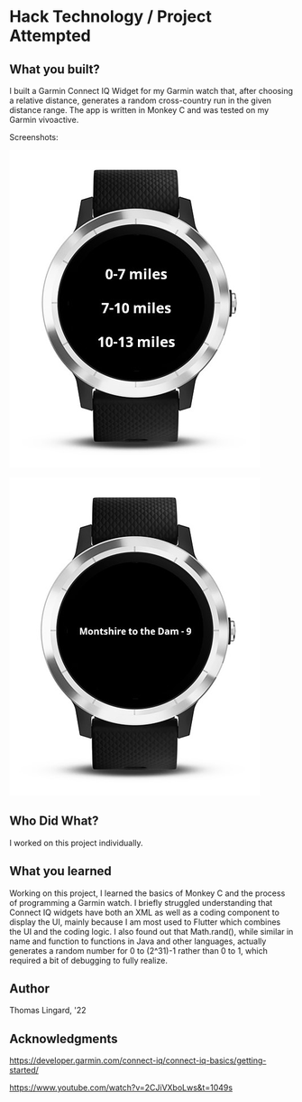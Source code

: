 # Hack Technology / Project Attempted


## What you built? 

I built a Garmin Connect IQ Widget for my Garmin watch that, after choosing a relative distance, generates a random cross-country run in the given distance range. The app is written in Monkey C and was tested on my Garmin vivoactive. 

Screenshots:

![](menu.jpg)

![](run-sample.jpg)

## Who Did What?

I worked on this project individually.

## What you learned

Working on this project, I learned the basics of Monkey C and the process of programming a Garmin watch. I briefly struggled understanding that Connect IQ widgets have both an XML as well as a coding component to display the UI, mainly because I am most used to Flutter which combines the UI and the coding logic. I also found out that Math.rand(), while similar in name and function to functions in Java and other languages, actually generates a random number for 0 to (2^31)-1 rather than 0 to 1, which required a bit of debugging to fully realize.

## Author

Thomas Lingard, '22

## Acknowledgments

https://developer.garmin.com/connect-iq/connect-iq-basics/getting-started/

https://www.youtube.com/watch?v=2CJiVXboLws&t=1049s
